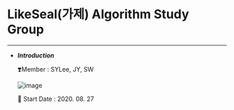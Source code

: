 # LikeSeal(가제) Algorithm Study Group

---

- ***Introduction***

    ❣️Member : SYLee, JY, SW
    
    ![image](https://user-images.githubusercontent.com/54494532/91629967-8a59cb80-ea08-11ea-83dd-fcc93ce6b518.png)

    🐋 Start Date : 2020. 08. 27
